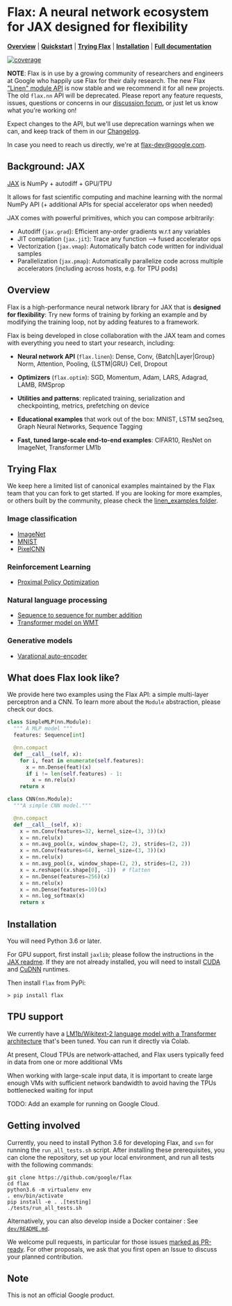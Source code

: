 # Flax: A neural network ecosystem for JAX designed for flexibility

[**Overview**](#overview)
| [**Quickstart**](#quickstart)
| [**Trying Flax**](#trying-flax)
| [**Installation**](#installation)
| [**Full documentation**](https://flax.readthedocs.io/)


[![coverage](https://badgen.net/codecov/c/github/google/flax)](https://codecov.io/github/google/flax)

**NOTE**: Flax is in use by a growing community
of researchers and engineers at Google who happily use Flax for their
daily research. The new Flax ["Linen" module API](https://github.com/google/flax/tree/master/flax/linen) is now stable and we recommend it for all new projects. The old `flax.nn` API will be deprecated. Please report
any feature requests, issues, questions or concerns in our 
[discussion forum](https://github.com/google/flax/discussions), or just let us know 
what you're working on!

Expect changes to the
API, but we'll use deprecation warnings when we can, and keep
track of them in our [Changelog](CHANGELOG.md).

In case you need to reach us directly, we're at flax-dev@google.com.

## Background: JAX

[JAX](https://github.com/google/jax) is NumPy + autodiff + GPU/TPU

It allows for fast scientific computing and machine learning
with the normal NumPy API
(+ additional APIs for special accelerator ops when needed)

JAX comes with powerful primitives, which you can compose arbitrarily:

* Autodiff (`jax.grad`): Efficient any-order gradients w.r.t any variables
* JIT compilation (`jax.jit`): Trace any function ⟶ fused accelerator ops
* Vectorization (`jax.vmap`): Automatically batch code written for individual samples
* Parallelization (`jax.pmap`): Automatically parallelize code across multiple accelerators (including across hosts, e.g. for TPU pods)

## Overview
Flax is a high-performance neural network library for
JAX that is **designed for flexibility**:
Try new forms of training by forking an example and by modifying the training
loop, not by adding features to a framework.

Flax is being developed in close collaboration with the JAX team and 
comes with everything you need to start your research, including:

* **Neural network API** (`flax.linen`): Dense, Conv, {Batch|Layer|Group} Norm, Attention, Pooling, {LSTM|GRU} Cell, Dropout

* **Optimizers** (`flax.optim`): SGD, Momentum, Adam, LARS, Adagrad, LAMB, RMSprop

* **Utilities and patterns**: replicated training, serialization and checkpointing, metrics, prefetching on device

* **Educational examples** that work out of the box: MNIST, LSTM seq2seq, Graph Neural Networks, Sequence Tagging

* **Fast, tuned large-scale end-to-end examples**: CIFAR10, ResNet on ImageNet, Transformer LM1b

## Trying Flax

We keep here a limited list of canonical examples maintained by the Flax team that you can fork to get started. If you are looking for more examples, or others built by the community, please check the [linen_examples folder](linen_examples/).

### Image classification

* [ImageNet](linen_examples/imagenet/)
* [MNIST](linen_examples/mnist/)
* [PixelCNN](linen_examples/pixelcnn/)

### Reinforcement Learning

* [Proximal Policy Optimization](linen_examples/ppo/)

### Natural language processing

* [Sequence to sequence for number addition](linen_examples/seq2seq/)
* [Transformer model on WMT](linen_examples/wmt/)

### Generative models

* [Varational auto-encoder](linen_examples/vae/)


## What does Flax look like?

We provide here two examples using the Flax API: a simple multi-layer perceptron and a CNN. To learn more about the `Module` abstraction, please check our docs.

```py
class SimpleMLP(nn.Module):
  """ A MLP model """
  features: Sequence[int]

  @nn.compact
  def __call__(self, x):
    for i, feat in enumerate(self.features):
      x = nn.Dense(feat)(x)
      if i != len(self.features) - 1:
        x = nn.relu(x)
    return x
```

```py
class CNN(nn.Module):
  """A simple CNN model."""

  @nn.compact
  def __call__(self, x):
    x = nn.Conv(features=32, kernel_size=(3, 3))(x)
    x = nn.relu(x)
    x = nn.avg_pool(x, window_shape=(2, 2), strides=(2, 2))
    x = nn.Conv(features=64, kernel_size=(3, 3))(x)
    x = nn.relu(x)
    x = nn.avg_pool(x, window_shape=(2, 2), strides=(2, 2))
    x = x.reshape((x.shape[0], -1))  # flatten
    x = nn.Dense(features=256)(x)
    x = nn.relu(x)
    x = nn.Dense(features=10)(x)
    x = nn.log_softmax(x)
    return x
```

## Installation

You will need Python 3.6 or later.

For GPU support, first install `jaxlib`; please follow the
instructions in the [JAX
readme](https://github.com/google/jax/blob/master/README.md).  If they
are not already installed, you will need to install
[CUDA](https://developer.nvidia.com/cuda-downloads) and
[CuDNN](https://developer.nvidia.com/cudnn) runtimes.

Then install `flax` from PyPi:

```
> pip install flax
```

## TPU support

We currently have a [LM1b/Wikitext-2 language model with a Transformer architecture](https://colab.research.google.com/github/google/flax/blob/master/examples/lm1b/Colab_Language_Model.ipynb)
that's been tuned. You can run it directly via Colab.

At present, Cloud TPUs are network-attached, and Flax users typically feed in data from one or more additional VMs

When working with large-scale input data, it is important to create large enough VMs with sufficient network bandwidth to avoid having the TPUs bottlenecked waiting for input

TODO: Add an example for running on Google Cloud.

## Getting involved

Currently, you need to install Python 3.6 for developing Flax, and `svn` for running the `run_all_tests.sh` script. After installing these prerequisites, you can clone the repository, set up your local environment, and run all tests with the following commands:

```
git clone https://github.com/google/flax
cd flax
python3.6 -m virtualenv env
. env/bin/activate
pip install -e . .[testing]
./tests/run_all_tests.sh
```

Alternatively, you can also develop inside a Docker container : See [`dev/README.md`](dev/README.md).

We welcome pull requests, in particular for those issues [marked as PR-ready](https://github.com/google/flax/issues?q=is%3Aopen+is%3Aissue+label%3A%22Status%3A+pull+requests+welcome%22). For other proposals, we ask that you first open an Issue to discuss your planned contribution.

## Note

This is not an official Google product.
